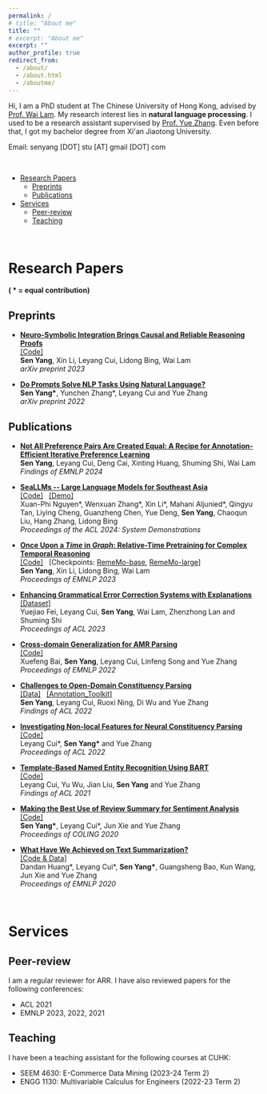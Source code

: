 ```yaml
---
permalink: /
# title: "About me"
title: ""
# excerpt: "About me"
excerpt: ""
author_profile: true
redirect_from: 
  - /about/
  - /about.html
  - /aboutme/
---
```




Hi, I am a PhD student at The Chinese University of Hong Kong, advised by [Prof. Wai Lam](https://www.se.cuhk.edu.hk/people/academic-staff/prof-lam-wai/). My research interest lies in **natural language processing**. I used to be a research assistant supervised by [Prof. Yue Zhang](https://frcchang.github.io/). Even before that, I got my bachelor degree from Xi'an Jiaotong University.


Email: senyang [DOT] stu [AT] gmail [DOT] com

&nbsp;  


- [Research Papers](#research-papers)
  - [Preprints](#preprints)
  - [Publications](#publications)
- [Services](#services)
  - [Peer-review](#peer-review)
  - [Teaching](#teaching)
  
  
&nbsp;  
  
<!-- &nbsp;   -->


  

# Research Papers  
**( * = equal contribution)**  


## Preprints


  * [**Neuro-Symbolic Integration Brings Causal and Reliable Reasoning Proofs**](https://arxiv.org/abs/2311.09802)  \
    [[Code]](https://github.com/DAMO-NLP-SG/CaRing) \
    **Sen Yang**, Xin Li, Leyang Cui, Lidong Bing, Wai Lam \
    *arXiv preprint 2023* 

  * [**Do Prompts Solve NLP Tasks Using Natural Language?**](https://arxiv.org/abs/2203.00902)  \
  **Sen Yang\***, Yunchen Zhang\*, Leyang Cui and Yue Zhang \
  *arXiv preprint 2022* 


## Publications

* [**Not All Preference Pairs Are Created Equal: A Recipe for Annotation-Efficient Iterative Preference Learning**](https://arxiv.org/abs/2406.17312) \
    **Sen Yang**, Leyang Cui, Deng Cai, Xinting Huang, Shuming Shi, Wai Lam \
    *Findings of EMNLP 2024*

* [**SeaLLMs -- Large Language Models for Southeast Asia**](https://arxiv.org/abs/2312.00738)  \
    [[Code]](https://github.com/DAMO-NLP-SG/SeaLLMs) &nbsp; [[Demo]](https://huggingface.co/SeaLLMs/SeaLLM-13B-Chat) \
    Xuan-Phi Nguyen\*, Wenxuan Zhang\*, Xin Li\*, Mahani Aljunied\*, Qingyu Tan, Liying Cheng, Guanzheng Chen, Yue Deng, **Sen Yang**, Chaoqun Liu, Hang Zhang, Lidong Bing \
    *Proceedings of the ACL 2024: System Demonstrations* 

* [**Once Upon a *Time* in *Graph*: Relative-Time Pretraining for Complex Temporal Reasoning**](https://arxiv.org/abs/2310.14709) \
  [[Code]](https://github.com/DAMO-NLP-SG/RemeMo) &nbsp; [Checkpoints: [RemeMo-base](https://huggingface.co/DAMO-NLP-SG/rememo-base), [RemeMo-large](https://huggingface.co/DAMO-NLP-SG/rememo-large)] \
  **Sen Yang**, Xin Li, Lidong Bing, Wai Lam \
  *Proceedings of EMNLP 2023*

* [**Enhancing Grammatical Error Correction Systems with Explanations**](https://aclanthology.org/2023.acl-long.413/) \
  [[Dataset]](https://github.com/lorafei/Explainable_GEC) \
  Yuejiao Fei, Leyang Cui, **Sen Yang**, Wai Lam, Zhenzhong Lan and Shuming Shi \
  *Proceedings of ACL 2023*

* [**Cross-domain Generalization for AMR Parsing**](https://aclanthology.org/2022.emnlp-main.749/) \
  [[Code]](https://github.com/goodbai-nlp/AMR-DomainAdaptation) \
  Xuefeng Bai, **Sen Yang**, Leyang Cui, Linfeng Song and Yue Zhang \
  *Proceedings of EMNLP 2022*

* [**Challenges to Open-Domain Constituency Parsing**](https://aclanthology.org/2022.findings-acl.11/) \
  [[Data]](https://github.com/RingoS/multi-domain-parsing-analysis) &nbsp;  [[Annotation_Toolkit]](https://github.com/Nealcly/AnnoCons) \
  **Sen Yang**, Leyang Cui, Ruoxi Ning, Di Wu and Yue Zhang \
  *Findings of ACL 2022* 

* [**Investigating Non-local Features for Neural Constituency Parsing**](https://aclanthology.org/2022.acl-long.146/)  \
[[Code]](https://github.com/RingoS/nfc-parser) \
  Leyang Cui\*, **Sen Yang\*** and Yue Zhang \
  *Proceedings of ACL 2022* 

* [**Template-Based Named Entity Recognition Using BART**](https://aclanthology.org/2021.findings-acl.161) \
[[Code]](https://github.com/Nealcly/templateNER) \
  Leyang Cui, Yu Wu, Jian Liu, **Sen Yang** and Yue Zhang \
  *Findings of ACL 2021* 

* [**Making the Best Use of Review Summary for Sentiment Analysis**](https://www.aclweb.org/anthology/2020.coling-main.15) \
[[Code]](https://github.com/RingoS/sentiment-review-summary) \
  **Sen Yang\***, Leyang Cui\*, Jun Xie and Yue Zhang \
  *Proceedings of COLING 2020* 

* [**What Have We Achieved on Text Summarization?**](https://www.aclweb.org/anthology/2020.emnlp-main.33)  \
[[Code & Data]](https://github.com/hddbang/PolyTope) \
  Dandan Huang\*, Leyang Cui\*, **Sen Yang\***, Guangsheng Bao, Kun Wang, Jun Xie and Yue Zhang \
  *Proceedings of EMNLP 2020* 

&nbsp;  

# Services

## Peer-review
I am a regular reviewer for ARR. I have also reviewed papers for the following conferences:
* ACL 2021
* EMNLP 2023, 2022, 2021

## Teaching
I have been a teaching assistant for the following courses at CUHK:
* SEEM 4630: E-Commerce Data Mining (2023-24 Term 2)
* ENGG 1130: Multivariable Calculus for Engineers (2022-23 Term 2)



<!-- # Publications

## Published

  ( * indicates equal contribution)


* **Challenges to Open-Domain Constituency Parsing** \
  in Findings of ACL, 2022 \
  **Sen Yang**, Leyang Cui, Ruoxi Ning, Di Wu and Yue Zhang

* **Investigating Non-local Features for Neural Constituency Parsing** \
  in Proceedings of ACL, 2022 \
  Leyang Cui\*, **Sen Yang\*** and Yue Zhang

* **Template-Based Named Entity Recognition Using BART** [[pdf](https://aclanthology.org/2021.findings-acl.161.pdf)] [[bib](https://aclanthology.org/2021.findings-acl.161.bib)] \
  in Findings of the 59th Annual Meeting of the Association for Computational Linguistics (ACL), 2021 \
  Leyang Cui, Yu Wu, Jian Liu, **Sen Yang** and Yue Zhang

* **Making the Best Use of Review Summary for Sentiment Analysis** [[pdf](https://www.aclweb.org/anthology/2020.coling-main.15.pdf)] [[bib](https://www.aclweb.org/anthology/2020.coling-main.15.bib)] \
  in Proceedings of the 28th International Conference on Computational Linguistics (COLING), 2020 \
  **Sen Yang\***, Leyang Cui\*, Jun Xie and Yue Zhang

* **What Have We Achieved on Text Summarization?** [[pdf](https://www.aclweb.org/anthology/2020.emnlp-main.33.pdf)] [[bib](https://www.aclweb.org/anthology/2020.emnlp-main.33.bib)] \
  in Proceedings of the 2020 Conference on Empirical Methods in Natural Language Processing (EMNLP), 2020 \
  Dandan Huang\*, Leyang Cui\*, **Sen Yang\***, Guangsheng Bao, Kun Wang, Jun Xie and Yue Zhang


## Preprint

  ( * indicates equal contribution) -->



<!-- * **Investigating Non-local Features for Neural Constituency Parsing** [[pdf](https://arxiv.org/abs/2109.12814)]  \
  arXiv prepreint \
  Leyang Cui\*, **Sen Yang\*** and Yue Zhang -->



<!--
A data-driven personal website
======
Like many other Jekyll-based GitHub Pages templates, academicpages makes you separate the website's content from its form. The content & metadata of your website are in structured markdown files, while various other files constitute the theme, specifying how to transform that content & metadata into HTML pages. You keep these various markdown (.md), YAML (.yml), HTML, and CSS files in a public GitHub repository. Each time you commit and push an update to the repository, the [GitHub pages](https://pages.github.com/) service creates static HTML pages based on these files, which are hosted on GitHub's servers free of charge.

Many of the features of dynamic content management systems (like Wordpress) can be achieved in this fashion, using a fraction of the computational resources and with far less vulnerability to hacking and DDoSing. You can also modify the theme to your heart's content without touching the content of your site. If you get to a point where you've broken something in Jekyll/HTML/CSS beyond repair, your markdown files describing your talks, publications, etc. are safe. You can rollback the changes or even delete the repository and start over -- just be sure to save the markdown files! Finally, you can also write scripts that process the structured data on the site, such as [this one](https://github.com/academicpages/academicpages.github.io/blob/master/talkmap.ipynb) that analyzes metadata in pages about talks to display [a map of every location you've given a talk](https://academicpages.github.io/talkmap.html).

Getting started
======
1. Register a GitHub account if you don't have one and confirm your e-mail (required!)
1. Fork [this repository](https://github.com/academicpages/academicpages.github.io) by clicking the "fork" button in the top right. 
1. Go to the repository's settings (rightmost item in the tabs that start with "Code", should be below "Unwatch"). Rename the repository "[your GitHub username].github.io", which will also be your website's URL.
1. Set site-wide configuration and create content & metadata (see below -- also see [this set of diffs](http://archive.is/3TPas) showing what files were changed to set up [an example site](https://getorg-testacct.github.io) for a user with the username "getorg-testacct")
1. Upload any files (like PDFs, .zip files, etc.) to the files/ directory. They will appear at https://[your GitHub username].github.io/files/example.pdf.  
1. Check status by going to the repository settings, in the "GitHub pages" section

Site-wide configuration
------
The main configuration file for the site is in the base directory in [_config.yml](https://github.com/academicpages/academicpages.github.io/blob/master/_config.yml), which defines the content in the sidebars and other site-wide features. You will need to replace the default variables with ones about yourself and your site's github repository. The configuration file for the top menu is in [_data/navigation.yml](https://github.com/academicpages/academicpages.github.io/blob/master/_data/navigation.yml). For example, if you don't have a portfolio or blog posts, you can remove those items from that navigation.yml file to remove them from the header. 

Create content & metadata
------
For site content, there is one markdown file for each type of content, which are stored in directories like _publications, _talks, _posts, _teaching, or _pages. For example, each talk is a markdown file in the [_talks directory](https://github.com/academicpages/academicpages.github.io/tree/master/_talks). At the top of each markdown file is structured data in YAML about the talk, which the theme will parse to do lots of cool stuff. The same structured data about a talk is used to generate the list of talks on the [Talks page](https://academicpages.github.io/talks), each [individual page](https://academicpages.github.io/talks/2012-03-01-talk-1) for specific talks, the talks section for the [CV page](https://academicpages.github.io/cv), and the [map of places you've given a talk](https://academicpages.github.io/talkmap.html) (if you run this [python file](https://github.com/academicpages/academicpages.github.io/blob/master/talkmap.py) or [Jupyter notebook](https://github.com/academicpages/academicpages.github.io/blob/master/talkmap.ipynb), which creates the HTML for the map based on the contents of the _talks directory).

**Markdown generator**

I have also created [a set of Jupyter notebooks](https://github.com/academicpages/academicpages.github.io/tree/master/markdown_generator
) that converts a CSV containing structured data about talks or presentations into individual markdown files that will be properly formatted for the academicpages template. The sample CSVs in that directory are the ones I used to create my own personal website at stuartgeiger.com. My usual workflow is that I keep a spreadsheet of my publications and talks, then run the code in these notebooks to generate the markdown files, then commit and push them to the GitHub repository.

How to edit your site's GitHub repository
------
Many people use a git client to create files on their local computer and then push them to GitHub's servers. If you are not familiar with git, you can directly edit these configuration and markdown files directly in the github.com interface. Navigate to a file (like [this one](https://github.com/academicpages/academicpages.github.io/blob/master/_talks/2012-03-01-talk-1.md) and click the pencil icon in the top right of the content preview (to the right of the "Raw | Blame | History" buttons). You can delete a file by clicking the trashcan icon to the right of the pencil icon. You can also create new files or upload files by navigating to a directory and clicking the "Create new file" or "Upload files" buttons. 

Example: editing a markdown file for a talk
![Editing a markdown file for a talk](/images/editing-talk.png)

For more info
------
More info about configuring academicpages can be found in [the guide](https://academicpages.github.io/markdown/). The [guides for the Minimal Mistakes theme](https://mmistakes.github.io/minimal-mistakes/docs/configuration/) (which this theme was forked from) might also be helpful.
-->
